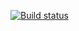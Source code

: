 [![Build status](https://ci.appveyor.com/api/projects/status/v3wgdgyo7c9achoc?svg=true)](https://ci.appveyor.com/project/KateGaw/ffe22-diploma)